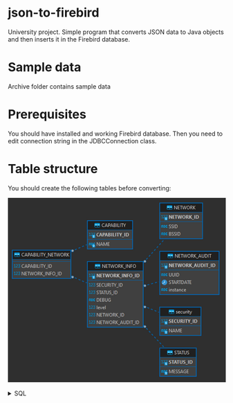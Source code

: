 # json-to-firebird
University project. Simple program that converts JSON data to Java objects and then inserts it in the Firebird database.

# Sample data
Archive folder contains sample data

# Prerequisites
You should have installed and working Firebird database. Then you need to edit connection string in the JDBCConnection class.

# Table structure
You should create the following tables before converting:

![ERD](erd.jpg)

<details>
  <summary>SQL</summary>

  ```SQL
  CREATE TABLE status (
    status_id integer NOT NULL PRIMARY KEY,
    message varchar(50) NOT NULL UNIQUE
  );

  CREATE TABLE "security" (
    security_id integer NOT NULL PRIMARY KEY,
    name varchar(20) NOT NULL UNIQUE
  );

  CREATE TABLE network (
    network_id integer NOT NULL PRIMARY KEY,
    ssid varchar(50) NOT NULL,
    bssid varchar(50) NOT NULL
  );

  CREATE TABLE network_audit (
    network_audit_id integer NOT NULL PRIMARY KEY,
    uuid varchar(36) NOT NULL,
    startDate timestamp NOT NULL,
    "instance" varchar(15)
  );

  CREATE TABLE network_info (
    network_info_id integer NOT NULL PRIMARY KEY,
    security_id integer NOT NULL REFERENCES "security",
    status_id integer NOT NULL REFERENCES status,
    debug varchar(5000),
    "level" integer NOT NULL,
    network_id integer NOT NULL REFERENCES network,
    network_audit_id integer NOT NULL REFERENCES network_audit
  );

  CREATE TABLE capability (
    capability_id integer NOT NULL PRIMARY KEY,
    name varchar(50) NOT NULL UNIQUE
  );

  CREATE TABLE capability_network (
    capability_id integer NOT NULL REFERENCES capability,
    network_info_id integer NOT NULL REFERENCES network_info
  );
  ```
</details>
